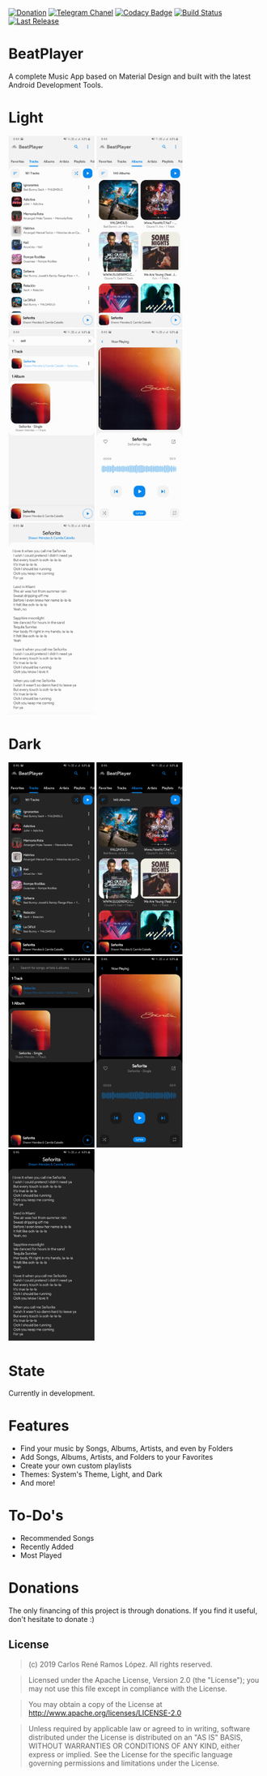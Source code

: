[![Donation](https://img.shields.io/badge/Donate-on%20Paypal-blue?logo=paypal)](https://paypal.me/beatplayer)
[![Telegram Chanel](https://img.shields.io/badge/Chat-on%20Telegram-2CA5E0.svg?logo=telegram)](https://t.me/beatplayerproject)
[![Codacy Badge](https://api.codacy.com/project/badge/Grade/3e8e29e3b85a49fbb21e98903627403e)](https://www.codacy.com/manual/Charlieras262/BeatPlayer?utm_source=github.com&amp;utm_medium=referral&amp;utm_content=Charlieras262/BeatPlayer&amp;utm_campaign=Badge_Grade)
[![Build Status](https://travis-ci.org/Charlieras262/BeatPlayer.svg?branch=master)](https://travis-ci.org/Charlieras262/BeatPlayer)
[![Last Release](https://img.shields.io/badge/Download-1.0.0-green)](https://github.com/Charlieras262/BeatPlayer/releases/download/v1.0.0/app-release.apk)

# BeatPlayer
A complete Music App based on Material Design and built with the latest Android Development Tools.

# Light
<p float="left">
  <img src="https://github.com/Charlieras262/BeatPlayer/blob/master/art/phone_1.jpg?raw=true" width="170" />
  <img src="https://github.com/Charlieras262/BeatPlayer/blob/master/art/phone_2.jpg?raw=true" width="170" /> 
  <img src="https://github.com/Charlieras262/BeatPlayer/blob/master/art/phone_3.jpg?raw=true" width="170" />
  <img src="https://github.com/Charlieras262/BeatPlayer/blob/master/art/phone_4.jpg?raw=true" width="170" />
  <img src="https://github.com/Charlieras262/BeatPlayer/blob/master/art/phone_5.jpg?raw=true" width="170" />
</p>

# Dark
<p float="left">
  <img src="https://github.com/Charlieras262/BeatPlayer/blob/master/art/phone_1D.jpg?raw=true" width="170" />
  <img src="https://github.com/Charlieras262/BeatPlayer/blob/master/art/phone_2D.jpg?raw=true" width="170" /> 
  <img src="https://github.com/Charlieras262/BeatPlayer/blob/master/art/phone_3D.jpg?raw=true" width="170" />
  <img src="https://github.com/Charlieras262/BeatPlayer/blob/master/art/phone_4D.jpg?raw=true" width="170" />
  <img src="https://github.com/Charlieras262/BeatPlayer/blob/master/art/phone_5D.jpg?raw=true" width="170" />
</p>

# State
Currently in development.

# Features

- Find your music by Songs, Albums, Artists, and even by Folders
- Add Songs, Albums, Artists, and Folders to your Favorites
- Create your own custom playlists
- Themes: System's Theme, Light, and Dark
- And more!

# To-Do's
- Recommended Songs
- Recently Added
- Most Played

# Donations
The only financing of this project is through donations. If you find it useful, don't hesitate to donate :)

## License

> (c) 2019 Carlos René Ramos López. All rights reserved.

> Licensed under the Apache License, Version 2.0 (the "License"); you may not use this file except in compliance with the License.

> You may obtain a copy of the License at http://www.apache.org/licenses/LICENSE-2.0

> Unless required by applicable law or agreed to in writing, software distributed under the License is distributed on an "AS IS" BASIS, WITHOUT WARRANTIES OR CONDITIONS OF ANY KIND, either express or implied. See the License for the specific language governing permissions and limitations under the License.
 
